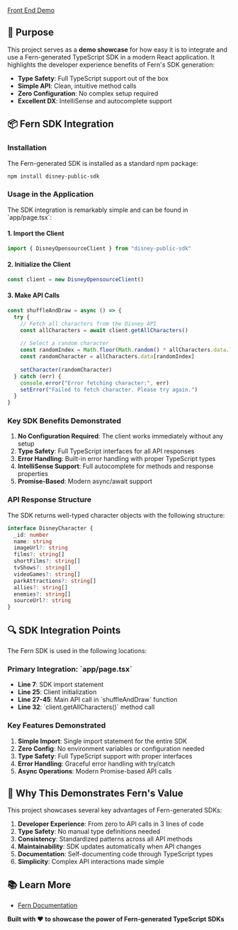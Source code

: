 [Front End Demo](https://v0-fern-disney-webapp.vercel.app/)

## 🎯 Purpose 

This project serves as a **demo showcase** for how easy it is to integrate and use a Fern-generated TypeScript SDK in a modern React application. It highlights the developer experience benefits of Fern's SDK generation:

- **Type Safety**: Full TypeScript support out of the box
- **Simple API**: Clean, intuitive method calls
- **Zero Configuration**: No complex setup required
- **Excellent DX**: IntelliSense and autocomplete support

## 📦 Fern SDK Integration

### Installation

The Fern-generated SDK is installed as a standard npm package:

```bash
npm install disney-public-sdk
```

### Usage in the Application

The SDK integration is remarkably simple and can be found in \`app/page.tsx\`:

#### 1. Import the Client

```typescript
import { DisneyOpensourceClient } from "disney-public-sdk"
```

#### 2. Initialize the Client

```typescript
const client = new DisneyOpensourceClient()
```

#### 3. Make API Calls

```typescript
const shuffleAndDraw = async () => {
  try {
    // Fetch all characters from the Disney API
    const allCharacters = await client.getAllCharacters()
    
    // Select a random character
    const randomIndex = Math.floor(Math.random() * allCharacters.data.length)
    const randomCharacter = allCharacters.data[randomIndex]
    
    setCharacter(randomCharacter)
  } catch (err) {
    console.error("Error fetching character:", err)
    setError("Failed to fetch character. Please try again.")
  }
}
```

### Key SDK Benefits Demonstrated

1. **No Configuration Required**: The client works immediately without any setup
2. **Type Safety**: Full TypeScript interfaces for all API responses
3. **Error Handling**: Built-in error handling with proper TypeScript types
4. **IntelliSense Support**: Full autocomplete for methods and response properties
5. **Promise-Based**: Modern async/await support

### API Response Structure

The SDK returns well-typed character objects with the following structure:

```typescript
interface DisneyCharacter {
  _id: number
  name: string
  imageUrl?: string
  films?: string[]
  shortFilms?: string[]
  tvShows?: string[]
  videoGames?: string[]
  parkAttractions?: string[]
  allies?: string[]
  enemies?: string[]
  sourceUrl?: string
}
```

## 🔍 SDK Integration Points

The Fern SDK is used in the following locations:

### Primary Integration: \`app/page.tsx\`

- **Line 7**: SDK import statement
- **Line 25**: Client initialization  
- **Line 27-45**: Main API call in \`shuffleAndDraw\` function
- **Line 32**: \`client.getAllCharacters()\` method call

### Key Features Demonstrated

1. **Simple Import**: Single import statement for the entire SDK
2. **Zero Config**: No environment variables or configuration needed
3. **Type Safety**: Full TypeScript support with proper interfaces
4. **Error Handling**: Graceful error handling with try/catch
5. **Async Operations**: Modern Promise-based API calls

## 🌟 Why This Demonstrates Fern's Value

This project showcases several key advantages of Fern-generated SDKs:

1. **Developer Experience**: From zero to API calls in 3 lines of code
2. **Type Safety**: No manual type definitions needed
3. **Consistency**: Standardized patterns across all API methods
4. **Maintainability**: SDK updates automatically when API changes
5. **Documentation**: Self-documenting code through TypeScript types
6. **Simplicity**: Complex API interactions made simple

## 📚 Learn More

- [Fern Documentation](https://buildwithfern.com/learn)

**Built with ❤️ to showcase the power of Fern-generated TypeScript SDKs**
